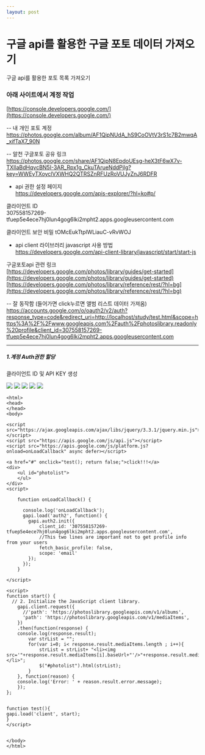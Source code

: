 ```yaml
---
layout: post
---
```


# 구글 api를 활용한 구글 포토 데이터 가져오기

구글 api를 활용한 포토 목록 가져오기  
  
  
  
### 아래 사이트에서 계정 작업  
[https://console.developers.google.com/](https://console.developers.google.com/)  
  
-- 내 개인 포토 계정  
https://photos.google.com/album/AF1QipNUdA_hS9CoOVtV3rS1c7B2mwqA_xifTaX7_90N
  
-- 알천 구글포토 공유 링크  
https://photos.google.com/share/AF1QipN8EpdoUEsg-heX3tF6wX7v-TXIlaBdHqvcBN5I-3AR_Rpx1g_CkuTArueNddPjlg?key=WWEyTXoyclVXWHQ2QTRSZnRFUzRoVUJyZnJ6RDFR
  
- api 권한 설정 페이지  
https://developers.google.com/apis-explorer/?hl=ko#p/
  
클라이언트 ID	
307558157269-tfuep5e4ece7hj0lun4gog6lki2mpht2.apps.googleusercontent.com
  
클라이언트 보안 비밀	
tOMcEukTtplWLiauC-vRvWOJ
  
- api client 라이브러리 javascript 사용 방법  
https://developers.google.com/api-client-library/javascript/start/start-js
  
구글포토api 관련 링크  
[https://developers.google.com/photos/library/guides/get-started](https://developers.google.com/photos/library/guides/get-started)  
[https://developers.google.com/photos/library/reference/rest/?hl=bg](https://developers.google.com/photos/library/reference/rest/?hl=bg)  
  
-- 잘 동작함 (들어가면 click누르면 앨범 리스트 데이터 가져옴)  
https://accounts.google.com/o/oauth2/v2/auth?response_type=code&redirect_uri=http://localhost/study/test.html&scope=https%3A%2F%2Fwww.googleapis.com%2Fauth%2Fphotoslibrary.readonly%20profile&client_id=307558157269-tfuep5e4ece7hj0lun4gog6lki2mpht2.apps.googleusercontent.com





---

##### 1.계정 Auth권한 할당
클라이언트 ID 및 API KEY 생성  
  
  <img src="https://zzingyuna.github.io/image/googlephoto1.JPG"/>  
  <img src="https://zzingyuna.github.io/image/googlephoto2.JPG"/>  
  <img src="https://zzingyuna.github.io/image/googlephoto3.JPG"/>  
  <img src="https://zzingyuna.github.io/image/googlephoto4.JPG"/>  
  <img src="https://zzingyuna.github.io/image/googlephoto5.JPG"/>  
  
  
  
```
<html>
<head>
</head>
<body>

<script src="https://ajax.googleapis.com/ajax/libs/jquery/3.3.1/jquery.min.js"></script>
<script src="https://apis.google.com/js/api.js"></script>
<script src="https://apis.google.com/js/platform.js?onload=onLoadCallback" async defer></script>

<a href="#" onclick="test(); return false;">click!!!</a>
<div>
	<ul id="photolist">
	</ul>
</div>
<script>

    function onLoadCallback() {

      console.log('onLoadCallback');
      gapi.load('auth2', function() {
        gapi.auth2.init({
            client_id: '307558157269-tfuep5e4ece7hj0lun4gog6lki2mpht2.apps.googleusercontent.com',
            //This two lines are important not to get profile info from your users
            fetch_basic_profile: false,
            scope: 'email'
        });        
      });     
    }

</script>

<script>
function start() {
  // 2. Initialize the JavaScript client library.
	gapi.client.request({
	  //'path': 'https://photoslibrary.googleapis.com/v1/albums',
	  'path': 'https://photoslibrary.googleapis.com/v1/mediaItems',
	})
	.then(function(response) {
	console.log(response.result);
		var strList = "";
		for(var i=0; i< response.result.mediaItems.length ; i++){
			strList = strList+ "<li><img src='"+response.result.mediaItems[i].baseUrl+"'/>"+response.result.mediaItems[i].filename+"</li>";
			$("#photolist").html(strList);
		}
	}, function(reason) {
	console.log('Error: ' + reason.result.error.message);
	});
};


function test(){
gapi.load('client', start);
}
</script>
    
    
</body>
</html>

```
  
  
   
   
